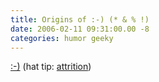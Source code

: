 ```yaml
---
title: Origins of :-) (* & % !)
date: 2006-02-11 09:31:00.00 -8
categories: humor geeky
---
```

[:-)](http://www.cs.cmu.edu/~sef/Orig-Smiley.htm) (hat tip: [attrition](http://www.attrition.org/))
